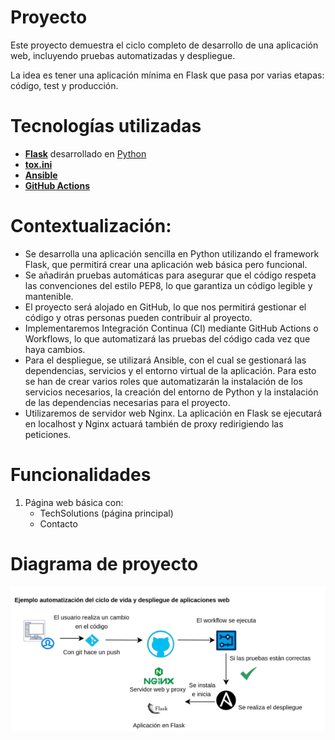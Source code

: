 # Proyecto

Este proyecto demuestra el ciclo completo de desarrollo de una aplicación web, incluyendo pruebas automatizadas y despliegue.

La idea es tener una aplicación mínima en Flask que pasa por varias etapas: código, test y producción.

# Tecnologías utilizadas
- **[Flask](https://flask.palletsprojects.com/en/stable/)** desarrollado en [Python](https://www.python.org/)
- **[tox.ini](https://tox.wiki/en/latest/index.html)**
- **[Ansible](https://www.ansible.com/)**
- **[GitHub Actions](https://github.com/features/actions)**

# Contextualización:

- Se desarrolla una aplicación sencilla en Python utilizando el framework Flask, que permitirá crear una aplicación web básica pero funcional.
- Se añadirán pruebas automáticas para asegurar que el código respeta las convenciones del estilo PEP8, lo que garantiza un código legible y mantenible.
- El proyecto será alojado en GitHub, lo que nos permitirá gestionar el código y otras personas pueden contribuir al proyecto.
- Implementaremos Integración Continua (CI) mediante GitHub Actions o Workflows, lo que automatizará las pruebas del código cada vez que haya cambios. 
- Para el despliegue, se utilizará Ansible, con el cual se gestionará las dependencias, servicios y el entorno virtual de la aplicación. Para esto se han de crear varios roles que automatizarán la instalación de los servicios necesarios, la creación del entorno de Python y la instalación de las dependencias necesarias para el proyecto.
- Utilizaremos de servidor web Nginx. La aplicación en Flask se ejecutará en localhost y Nginx actuará también de proxy redirigiendo las peticiones.

# Funcionalidades
1. Página web básica con:
   - TechSolutions (página principal)
   - Contacto

# Diagrama de proyecto

![Imagen Proyecto](./imagenes/diagrama_proyecto.png)
